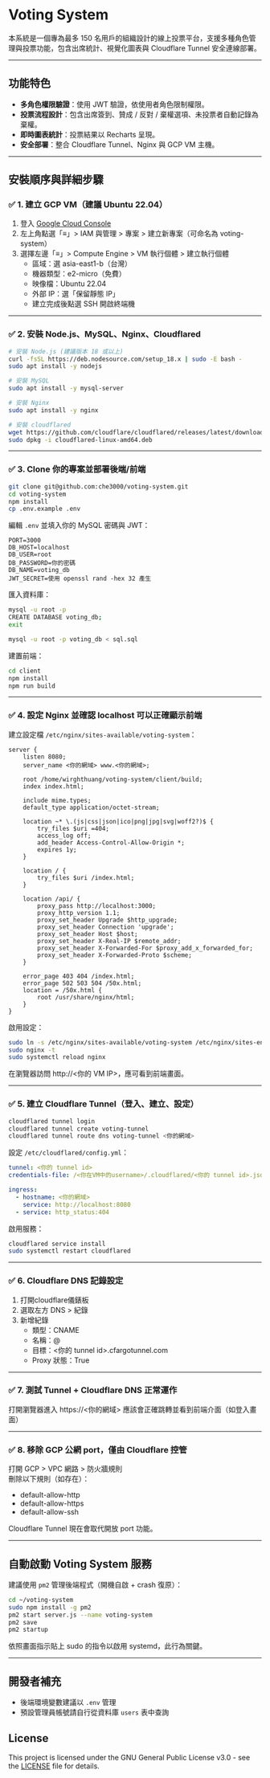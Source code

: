 # Voting System

本系統是一個專為最多 150 名用戶的組織設計的線上投票平台，支援多種角色管理與投票功能，包含出席統計、視覺化圖表與 Cloudflare Tunnel 安全連線部署。

---

## 功能特色

- **多角色權限驗證**：使用 JWT 驗證，依使用者角色限制權限。
- **投票流程設計**：包含出席簽到、贊成 / 反對 / 棄權選項、未投票者自動記錄為棄權。
- **即時圖表統計**：投票結果以 Recharts 呈現。
- **安全部署**：整合 Cloudflare Tunnel、Nginx 與 GCP VM 主機。

---

## 安裝順序與詳細步驟

### ✅ 1. 建立 GCP VM（建議 Ubuntu 22.04）

1. 登入 [Google Cloud Console](https://console.cloud.google.com/)
2. 左上角點選「≡」> IAM 與管理 > 專案 > 建立新專案（可命名為 voting-system）
3. 選擇左邊「≡」> Compute Engine > VM 執行個體 > 建立執行個體
   - 區域：選 asia-east1-b（台灣）
   - 機器類型：e2-micro（免費）
   - 映像檔：Ubuntu 22.04
   - 外部 IP：選「保留靜態 IP」
   - 建立完成後點選 SSH 開啟終端機

---

### ✅ 2. 安裝 Node.js、MySQL、Nginx、Cloudflared

```bash
# 安裝 Node.js (建議版本 18 或以上)
curl -fsSL https://deb.nodesource.com/setup_18.x | sudo -E bash -
sudo apt install -y nodejs

# 安裝 MySQL
sudo apt install -y mysql-server

# 安裝 Nginx
sudo apt install -y nginx

# 安裝 cloudflared
wget https://github.com/cloudflare/cloudflared/releases/latest/download/cloudflared-linux-amd64.deb
sudo dpkg -i cloudflared-linux-amd64.deb
```

---

### ✅ 3. Clone 你的專案並部署後端/前端

```bash
git clone git@github.com:che3000/voting-system.git
cd voting-system
npm install
cp .env.example .env
```

編輯 `.env` 並填入你的 MySQL 密碼與 JWT：

```env
PORT=3000
DB_HOST=localhost
DB_USER=root
DB_PASSWORD=你的密碼
DB_NAME=voting_db
JWT_SECRET=使用 openssl rand -hex 32 產生
```

匯入資料庫：

```bash
mysql -u root -p
CREATE DATABASE voting_db;
exit

mysql -u root -p voting_db < sql.sql
```

建置前端：

```bash
cd client
npm install
npm run build
```

---

### ✅ 4. 設定 Nginx 並確認 localhost 可以正確顯示前端

建立設定檔 `/etc/nginx/sites-available/voting-system`：

```nginx
server {
    listen 8080;
    server_name <你的網域> www.<你的網域>;

    root /home/wirghthuang/voting-system/client/build;
    index index.html;

    include mime.types;
    default_type application/octet-stream;

    location ~* \.(js|css|json|ico|png|jpg|svg|woff2?)$ {
        try_files $uri =404;
        access_log off;
        add_header Access-Control-Allow-Origin *;
        expires 1y;
    }

    location / {
        try_files $uri /index.html;
    }

    location /api/ {
        proxy_pass http://localhost:3000;
        proxy_http_version 1.1;
        proxy_set_header Upgrade $http_upgrade;
        proxy_set_header Connection 'upgrade';
        proxy_set_header Host $host;
        proxy_set_header X-Real-IP $remote_addr;
        proxy_set_header X-Forwarded-For $proxy_add_x_forwarded_for;
        proxy_set_header X-Forwarded-Proto $scheme;
    }

    error_page 403 404 /index.html;
    error_page 502 503 504 /50x.html;
    location = /50x.html {
        root /usr/share/nginx/html;
    }
}
```

啟用設定：

```bash
sudo ln -s /etc/nginx/sites-available/voting-system /etc/nginx/sites-enabled/
sudo nginx -t
sudo systemctl reload nginx
```

在瀏覽器訪問 http://<你的 VM IP>，應可看到前端畫面。

---

### ✅ 5. 建立 Cloudflare Tunnel（登入、建立、設定）

```bash
cloudflared tunnel login
cloudflared tunnel create voting-tunnel
cloudflared tunnel route dns voting-tunnel <你的網域>
```

設定 `/etc/cloudflared/config.yml`：

```yaml
tunnel: <你的 tunnel id>
credentials-file: /<你在VM中的username>/.cloudflared/<你的 tunnel id>.json

ingress:
  - hostname: <你的網域>
    service: http://localhost:8080
  - service: http_status:404
```

啟用服務：

```bash
cloudflared service install
sudo systemctl restart cloudflared
```

---

### ✅ 6. Cloudflare DNS 記錄設定

1. 打開cloudflare儀錶板
2. 選取左方 DNS > 紀錄
3. 新增紀錄
   - 類型：CNAME
   - 名稱：@
   - 目標：<你的 tunnel id>.cfargotunnel.com
   - Proxy 狀態：True

---

### ✅ 7. 測試 Tunnel + Cloudflare DNS 正常運作

打開瀏覽器進入 https://<你的網域>
應該會正確跳轉並看到前端介面（如登入畫面）

---

### ✅ 8. 移除 GCP 公網 port，僅由 Cloudflare 控管

打開 GCP > VPC 網路 > 防火牆規則  
刪除以下規則（如存在）：
- default-allow-http
- default-allow-https
- default-allow-ssh

Cloudflare Tunnel 現在會取代開放 port 功能。

---

## 自動啟動 Voting System 服務

建議使用 `pm2` 管理後端程式（開機自啟 + crash 復原）：

```bash
cd ~/voting-system
sudo npm install -g pm2
pm2 start server.js --name voting-system
pm2 save
pm2 startup
```

依照畫面指示貼上 sudo 的指令以啟用 systemd，此行為關鍵。

---

## 開發者補充

- 後端環境變數建議以 `.env` 管理
- 預設管理員帳號請自行從資料庫 `users` 表中查詢

## License

This project is licensed under the GNU General Public License v3.0 - see the [LICENSE](./LICENSE) file for details.